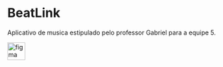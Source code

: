 # BeatLink

Aplicativo de musica estipulado pelo professor Gabriel para a equipe 5.

<a href="https://www.figma.com/design/Qx1879Y45IJuw6avsbQYWG/BeatLink?node-id=0-1&t=QMg3iTTsmYZNqCh3-1/" target="_blank">
<img src="https://cdn.jsdelivr.net/gh/devicons/devicon/icons/figma/figma-original.svg" height="40" alt="figma logo" />



